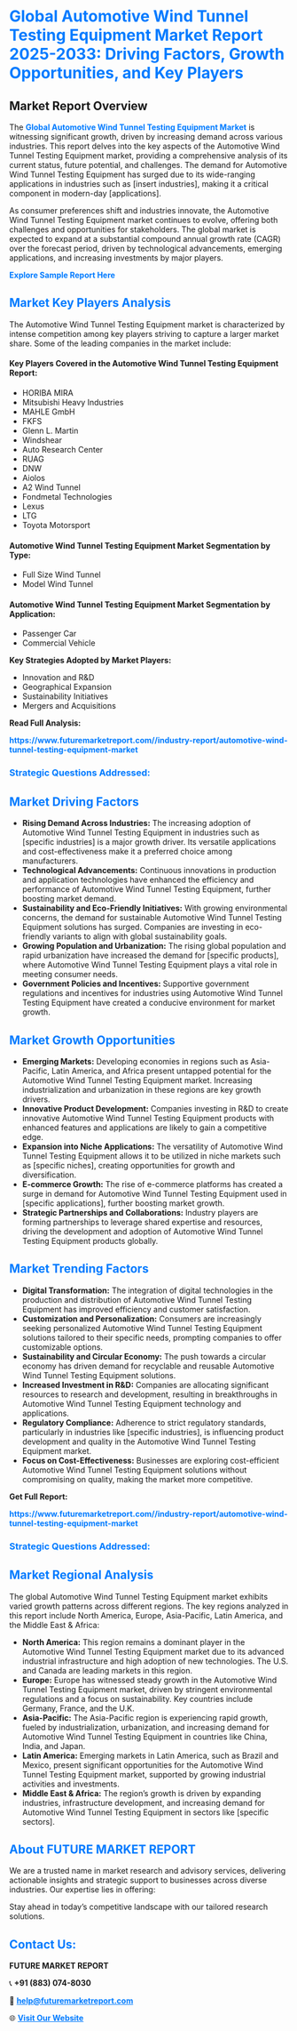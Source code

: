 <h1 style="color: #007BFF;">Global Automotive Wind Tunnel Testing Equipment Market Report 2025-2033: Driving Factors, Growth Opportunities, and Key Players</h1>

<section id="overview">
<h2>Market Report Overview</h2>
<p>The <a href="https://www.futuremarketreport.com//industry-report/automotive-wind-tunnel-testing-equipment-market" style="color: #007BFF; text-decoration: none;"><strong>Global Automotive Wind Tunnel Testing Equipment Market</strong></a> is witnessing significant growth, driven by increasing demand across various industries. This report delves into the key aspects of the Automotive Wind Tunnel Testing Equipment market, providing a comprehensive analysis of its current status, future potential, and challenges. The demand for Automotive Wind Tunnel Testing Equipment has surged due to its wide-ranging applications in industries such as [insert industries], making it a critical component in modern-day [applications].</p>
<p>As consumer preferences shift and industries innovate, the Automotive Wind Tunnel Testing Equipment market continues to evolve, offering both challenges and opportunities for stakeholders. The global market is expected to expand at a substantial compound annual growth rate (CAGR) over the forecast period, driven by technological advancements, emerging applications, and increasing investments by major players.</p>
</section>

<section id="overview">
<p><a href="https://www.futuremarketreport.com//request-sample/reportId=85365" style="color: #007BFF; text-decoration: none;"><strong>Explore Sample Report Here</strong></a></p>
</section>

<section id="key-players">
<h2 style="color: #007BFF;">Market Key Players Analysis</h2>
<p>The Automotive Wind Tunnel Testing Equipment market is characterized by intense competition among key players striving to capture a larger market share. Some of the leading companies in the market include:</p>
<h4>Key Players Covered in the Automotive Wind Tunnel Testing Equipment Report:</h4>
<ul><li>HORIBA MIRA</li><li>Mitsubishi Heavy Industries</li><li>MAHLE GmbH</li><li>FKFS</li><li>Glenn L. Martin</li><li>Windshear</li><li>Auto Research Center</li><li>RUAG</li><li>DNW</li><li>Aiolos</li><li>A2 Wind Tunnel</li><li>Fondmetal Technologies</li><li>Lexus</li><li>LTG</li><li>Toyota Motorsport</li></ul>
<h4>Automotive Wind Tunnel Testing Equipment Market Segmentation by Type:</h4>
<ul><li>Full Size Wind Tunnel</li><li>Model Wind Tunnel</li></ul>

<h4>Automotive Wind Tunnel Testing Equipment Market Segmentation by Application:</h4>
<ul><li>Passenger Car</li><li>Commercial Vehicle</li></ul>
<p><strong>Key Strategies Adopted by Market Players:</strong></p>
<ul>
<li>Innovation and R&D</li>
<li>Geographical Expansion</li>
<li>Sustainability Initiatives</li>
<li>Mergers and Acquisitions</li>
</ul>
</section>

<section>
<p><strong>Read Full Analysis: </strong></p><a href="https://www.futuremarketreport.com//industry-report/automotive-wind-tunnel-testing-equipment-market" style="color: #007BFF; text-decoration: none;"><strong>https://www.futuremarketreport.com//industry-report/automotive-wind-tunnel-testing-equipment-market</strong></a>
<h3 style="color: #007BFF;">Strategic Questions Addressed:</h3>
</section>

<section id="driving-factors">
<h2 style="color: #007BFF;">Market Driving Factors</h2>
<ul>
<li><strong>Rising Demand Across Industries:</strong> The increasing adoption of Automotive Wind Tunnel Testing Equipment in industries such as [specific industries] is a major growth driver. Its versatile applications and cost-effectiveness make it a preferred choice among manufacturers.</li>
<li><strong>Technological Advancements:</strong> Continuous innovations in production and application technologies have enhanced the efficiency and performance of Automotive Wind Tunnel Testing Equipment, further boosting market demand.</li>
<li><strong>Sustainability and Eco-Friendly Initiatives:</strong> With growing environmental concerns, the demand for sustainable Automotive Wind Tunnel Testing Equipment solutions has surged. Companies are investing in eco-friendly variants to align with global sustainability goals.</li>
<li><strong>Growing Population and Urbanization:</strong> The rising global population and rapid urbanization have increased the demand for [specific products], where Automotive Wind Tunnel Testing Equipment plays a vital role in meeting consumer needs.</li>
<li><strong>Government Policies and Incentives:</strong> Supportive government regulations and incentives for industries using Automotive Wind Tunnel Testing Equipment have created a conducive environment for market growth.</li>
</ul>
</section>

<section id="growth-opportunities">
<h2 style="color: #007BFF;">Market Growth Opportunities</h2>
<ul>
<li><strong>Emerging Markets:</strong> Developing economies in regions such as Asia-Pacific, Latin America, and Africa present untapped potential for the Automotive Wind Tunnel Testing Equipment market. Increasing industrialization and urbanization in these regions are key growth drivers.</li>
<li><strong>Innovative Product Development:</strong> Companies investing in R&D to create innovative Automotive Wind Tunnel Testing Equipment products with enhanced features and applications are likely to gain a competitive edge.</li>
<li><strong>Expansion into Niche Applications:</strong> The versatility of Automotive Wind Tunnel Testing Equipment allows it to be utilized in niche markets such as [specific niches], creating opportunities for growth and diversification.</li>
<li><strong>E-commerce Growth:</strong> The rise of e-commerce platforms has created a surge in demand for Automotive Wind Tunnel Testing Equipment used in [specific applications], further boosting market growth.</li>
<li><strong>Strategic Partnerships and Collaborations:</strong> Industry players are forming partnerships to leverage shared expertise and resources, driving the development and adoption of Automotive Wind Tunnel Testing Equipment products globally.</li>
</ul>
</section>

<section id="trending-factors">
<h2 style="color: #007BFF;">Market Trending Factors</h2>
<ul>
<li><strong>Digital Transformation:</strong> The integration of digital technologies in the production and distribution of Automotive Wind Tunnel Testing Equipment has improved efficiency and customer satisfaction.</li>
<li><strong>Customization and Personalization:</strong> Consumers are increasingly seeking personalized Automotive Wind Tunnel Testing Equipment solutions tailored to their specific needs, prompting companies to offer customizable options.</li>
<li><strong>Sustainability and Circular Economy:</strong> The push towards a circular economy has driven demand for recyclable and reusable Automotive Wind Tunnel Testing Equipment solutions.</li>
<li><strong>Increased Investment in R&D:</strong> Companies are allocating significant resources to research and development, resulting in breakthroughs in Automotive Wind Tunnel Testing Equipment technology and applications.</li>
<li><strong>Regulatory Compliance:</strong> Adherence to strict regulatory standards, particularly in industries like [specific industries], is influencing product development and quality in the Automotive Wind Tunnel Testing Equipment market.</li>
<li><strong>Focus on Cost-Effectiveness:</strong> Businesses are exploring cost-efficient Automotive Wind Tunnel Testing Equipment solutions without compromising on quality, making the market more competitive.</li>
</ul>
</section>

<section>
<p><strong>Get Full Report: </strong></p><a href="https://www.futuremarketreport.com//industry-report/automotive-wind-tunnel-testing-equipment-market" style="color: #007BFF; text-decoration: none;"><strong>https://www.futuremarketreport.com//industry-report/automotive-wind-tunnel-testing-equipment-market</strong></a>
<h3 style="color: #007BFF;">Strategic Questions Addressed:</h3>
</section>


<section id="regional-analysis">
<h2 style="color: #007BFF;">Market Regional Analysis</h2>
<p>The global Automotive Wind Tunnel Testing Equipment market exhibits varied growth patterns across different regions. The key regions analyzed in this report include North America, Europe, Asia-Pacific, Latin America, and the Middle East & Africa:</p>
<ul>
<li><strong>North America:</strong> This region remains a dominant player in the Automotive Wind Tunnel Testing Equipment market due to its advanced industrial infrastructure and high adoption of new technologies. The U.S. and Canada are leading markets in this region.</li>
<li><strong>Europe:</strong> Europe has witnessed steady growth in the Automotive Wind Tunnel Testing Equipment market, driven by stringent environmental regulations and a focus on sustainability. Key countries include Germany, France, and the U.K.</li>
<li><strong>Asia-Pacific:</strong> The Asia-Pacific region is experiencing rapid growth, fueled by industrialization, urbanization, and increasing demand for Automotive Wind Tunnel Testing Equipment in countries like China, India, and Japan.</li>
<li><strong>Latin America:</strong> Emerging markets in Latin America, such as Brazil and Mexico, present significant opportunities for the Automotive Wind Tunnel Testing Equipment market, supported by growing industrial activities and investments.</li>
<li><strong>Middle East & Africa:</strong> The region’s growth is driven by expanding industries, infrastructure development, and increasing demand for Automotive Wind Tunnel Testing Equipment in sectors like [specific sectors].</li>
</ul>
</section>

<footer>
<h2 style="color: #007BFF;">About FUTURE MARKET REPORT</h2>
<p>We are a trusted name in market research and advisory services, delivering actionable insights and strategic support to businesses across diverse industries. Our expertise lies in offering:</p>

<p>Stay ahead in today’s competitive landscape with our tailored research solutions.</p>

<h2 style="color: #007BFF;">Contact Us:</h2>
<p><strong>FUTURE MARKET REPORT</strong></p>
<p>📞 <strong>+91 (883) 074-8030</strong></p>
<p>📧 <strong><a href="mailto:help@futuremarketreport.com" style="color: #007BFF;">help@futuremarketreport.com</a></strong></p>
<p>🌐 <strong><a href="https://www.futuremarketreport.com/" style="color: #007BFF;">Visit Our Website</a></strong></p>
</footer>